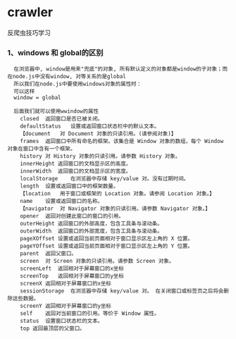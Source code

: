 # crawler
反爬虫技巧学习

### 1、windows 和 global的区别
      在浏览器中, window是用来"兜底"的对象, 所有默认定义的对象都是window的子对象；而在node.js中没有window, 对等关系的是global
      所以我们在node.js中要使用windows对象的属性时：
      可以这样
      window = global
      
      后面我们就可以使用wwindow的属性
        closed	返回窗口是否已被关闭。
        defaultStatus	设置或返回窗口状态栏中的默认文本。
        【document	对 Document 对象的只读引用。(请参阅对象)】
        frames	返回窗口中所有命名的框架。该集合是 Window 对象的数组，每个 Window 对象在窗口中含有一个框架。
        history	对 History 对象的只读引用。请参数 History 对象。
        innerHeight	返回窗口的文档显示区的高度。
        innerWidth	返回窗口的文档显示区的宽度。
        localStorage	在浏览器中存储 key/value 对。没有过期时间。
        length	设置或返回窗口中的框架数量。
        【location	用于窗口或框架的 Location 对象。请参阅 Location 对象。】
        name	设置或返回窗口的名称。
        【navigator	对 Navigator 对象的只读引用。请参数 Navigator 对象。】
        opener	返回对创建此窗口的窗口的引用。
        outerHeight	返回窗口的外部高度，包含工具条与滚动条。
        outerWidth	返回窗口的外部宽度，包含工具条与滚动条。
        pageXOffset	设置或返回当前页面相对于窗口显示区左上角的 X 位置。
        pageYOffset	设置或返回当前页面相对于窗口显示区左上角的 Y 位置。
        parent	返回父窗口。
        screen	对 Screen 对象的只读引用。请参数 Screen 对象。
        screenLeft	返回相对于屏幕窗口的x坐标
        screenTop	返回相对于屏幕窗口的y坐标
        screenX	返回相对于屏幕窗口的x坐标
        sessionStorage	在浏览器中存储 key/value 对。 在关闭窗口或标签页之后将会删除这些数据。
        screenY	返回相对于屏幕窗口的y坐标
        self	返回对当前窗口的引用。等价于 Window 属性。
        status	设置窗口状态栏的文本。
        top	返回最顶层的父窗口。
